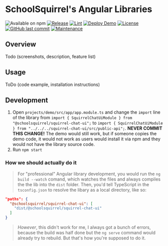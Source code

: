 # SchoolSquirrel's Angular Libraries
![Available on npm](https://img.shields.io/npm/v/@schoolsquirrel/squirrel-chat-ui)
[![Release](https://github.com/SchoolSquirrel/SquirrelChatUI/workflows/Release/badge.svg)](https://github.com/SchoolSquirrel/SquirrelChatUI/actions)
[![Lint](https://github.com/SchoolSquirrel/SquirrelChatUI/workflows/Lint/badge.svg)](https://github.com/SchoolSquirrel/SquirrelChatUI/actions)
[![Deploy Demo](https://github.com/SchoolSquirrel/SquirrelChatUI/workflows/Deploy%20Demo/badge.svg)](https://github.com/SchoolSquirrel/SquirrelChatUI/actions)
[![License](https://img.shields.io/badge/License-MIT-blue)](./LICENSE.md)
[![GitHub last commit](https://img.shields.io/github/last-commit/SchoolSquirrel/SquirrelChatUI?color=brightgreen)](https://github.com/SchoolSquirrel/SquirrelChatUI/commits)
[![Maintenance](https://img.shields.io/maintenance/yes/2020)](https://github.com/SchoolSquirrel/SquirrelChatUI/commits)

## Overview
Todo (screenshots, description, feature list)

## Usage
ToDo (code example, installation instructions)

## Development
1. Open `projects/demo/src/app/app.module.ts` and change the `import` line of the library from `import { SquirrelChatUiModule } from "@schoolsquirrel/squirrel-chat-ui";` to `import { SquirrelChatUiModule } from "../../../squirrel-chat-ui/src/public-api";`. **NEVER COMMIT THIS CHANGE!** The demo would still work, but if someone copies the demo code, it would not work as users would install it via npm and they would not have the library source code.
2. Run `npm start`

### How we should actually do it
> For "professional" Angular library development, you would run the `ng build --watch` comand, which watches the files and always compiles the the lib into the `dist` folder. Then, you'd tell TypeScript in the `tsconfig.json` to resolve the libary as a local directory, like so:
```json
"paths": {
  "@schoolsquirrel/squirrel-chat-ui": [
    "dist/@schoolsquirrel/squirrel-chat-ui"
  ]
}
```
> _However_, this didn't work for me, I always got a bunch of errors, because the build was half done but the `ng serve` command would already try to rebuild. But that's how you're supposed to do it.